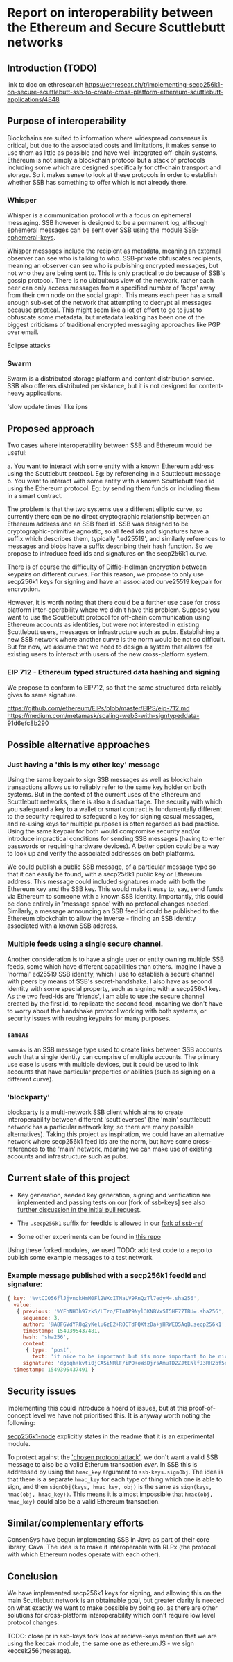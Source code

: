 
# Report on interoperability between the Ethereum and Secure Scuttlebutt networks

## Introduction (TODO)

link to doc on ethresear.ch
https://ethresear.ch/t/implementing-secp256k1-on-secure-scuttlebutt-ssb-to-create-cross-platform-ethereum-scuttlebutt-applications/4848
## Purpose of interoperability

Blockchains are suited to information where widespread consensus is critical, but due to the associated costs and limitations, it makes sense to use them as little as possible and have well-integrated off-chain systems. Ethereum is not simply a blockchain protocol but a stack of protocols including some which are designed specifically for off-chain transport and storage. So it makes sense to look at these protocols in order to establish whether SSB has something to offer which is not already there.


### Whisper

Whisper is a communication protocol with a focus on ephemeral messaging.  SSB however is designed to be a permanent log, although ephemeral messages can be sent over SSB using the module [SSB-ephemeral-keys](https://github.com/ssbc/ssb-ephemeral-keys).

Whisper messages include the recipient as metadata, meaning an external observer can see who is talking to who.  SSB-private obfuscates recipients, meaning an observer can see who is publishing encrypted messages, but not who they are being sent to.  This is only practical to do because of SSB's gossip protocol.  There is no ubiquitous view of the network, rather each peer can only access messages from a specified number of 'hops' away from their own node on the social graph. This means each peer has a small enough sub-set of the network that attempting to decrypt all messages because practical. This might seem like a lot of effort to go to just to obfuscate some metadata, but metadata leaking has been one of the biggest criticisms of traditional encrypted messaging approaches like PGP over email. 

Eclipse attacks

### Swarm
Swarm is a distributed storage platform and content distribution service. SSB also offerers distributed persistance, but it is not designed for content-heavy applications.  


'slow update times' like ipns

## Proposed approach

Two cases where interoperability between SSB and Ethereum would be useful:

a. You want to interact with some entity with a known Ethereum address using the Scuttlebutt protocol. Eg: by referencing in a Scuttlebutt message
b. You want to interact with some entity with a known Scuttlebutt feed id using the Ethereum protocol.  Eg: by sending them funds or including them in a smart contract. 

The problem is that the two systems use a different elliptic curve, so currently there can be no direct cryptographic relationship between an Ethereum address and an SSB feed id. SSB was designed to be cryptographic-primitive agnostic, so all feed ids and signatures have a suffix which describes them, typically '.ed25519', and similarly references to messages and blobs have a suffix describing their hash function. So we propose to introduce feed ids and signatures on the secp256k1 curve.

There is of course the difficulty of Diffie-Hellman encryption between keypairs on different curves. For this reason, we propose to only use secp256k1 keys for signing and have an associated curve25519 keypair for encryption.

However, it is worth noting that there could be a further use case for cross platform inter-operability where we didn't have this problem.  Suppose you want to use the Scuttlebutt protocol for off-chain communication using Ethereum accounts as identities, but were not interested in existing Scuttlebutt users, messages or infrastructure such as pubs.  Establishing a new SSB network where another curve is the norm would be not so difficult.  But for now, we assume that we need to design a system that allows for existing users to interact with users of the new cross-platform system. 

### EIP 712 - Ethereum typed structured data hashing and signing  

We propose to conform to EIP712, so that the same structured data reliably gives to same signature.

https://github.com/ethereum/EIPs/blob/master/EIPS/eip-712.md
https://medium.com/metamask/scaling-web3-with-signtypeddata-91d6efc8b290

## Possible alternative approaches

### Just having a 'this is my other key' message

Using the same keypair to sign SSB messages as well as blockchain transactions allows us to reliably refer to the same key holder on both systems.  But in the context of the current uses of the Ethereum and Scuttlebutt networks, there is also a disadvantage.  The security with which you safeguard a key to a wallet or smart contract is fundamentally different to the security required to safeguard a key for signing casual messages, and re-using keys for multiple purposes is often regarded as bad practice.  Using the same keypair for both would compromise security and/or introduce impractical conditions for sending SSB messages (having to enter passwords or requiring hardware devices).  A better option could be a way to look up and verify the associated addresses on both platforms. 

We could publish a public SSB message, of a particular message type so that it can easily be found, with a secp256k1 public key or Ethereum address.  This message could included signatures made with both the Ethereum key and the SSB key.  This would make it easy to, say, send funds via Ethereum to someone with a known SSB identity. Importantly, this could be done entirely in 'message space' with no protocol changes needed. Similarly, a message announcing an SSB feed id could be published to the Ethereum blockchain to allow the inverse - finding an SSB identity associated with a known SSB address.

### Multiple feeds using a single secure channel.

Another consideration is to have a single user or entity owning multiple SSB feeds, some which have different capabilities than others.  Imagine I have a 'normal' ed25519 SSB identity, which I use to establish a secure channel with peers by means of SSB's secret-handshake. I also have as second identity with some special property, such as signing with a secp256k1 key.  As the two feed-ids are 'friends', i am able to use the secure channel created by the first id, to replicate the second feed, meaning we don't have to worry about the handshake protocol working with both systems, or security issues with reusing keypairs for many purposes.

### `sameAs` 

`sameAs` is an SSB message type used to create links between SSB accounts such that a single identity can comprise of multiple accounts.  The primary use case is users with multiple devices, but it could be used to link accounts that have particular properties or abilities (such as signing on a different curve).

### 'blockparty'

[blockparty](https://github.com/blockparty-ssb/blockparty) is a multi-network SSB client which aims to create interoperability between different 'scuttleverses' (the 'main' scuttlebutt network has a particular network key, so there are many possible alternatives).  Taking this project as inspiration, we could have an alternative network where secp256k1 feed ids are the norm, but have some cross-references to the 'main' network, meaning we can make use of existing accounts and infrastructure such as pubs.

## Current state of this project

- Key generation, seeded key generation, signing and verification are implemented and passing tests on our [fork of ssb-keys] see also [further discussion in the initial pull request](https://github.com/blockades/ssb-keys/pull/1).
  
- The `.secp256k1` suffix for feedIds is allowed in our [fork of ssb-ref](https://github.com/blockades/ssb-ref)
- Some other experiments can be found in [this repo](https://github.com/blockades/secp_experiments)

Using these forked modules, we used TODO: add test code to a repo to publish some example messages to a test network. 

### Example message published with a secp256k1 feedId and signature:

```js
{ key: '%vtCIO56flJjvnokHmM0Fl2WXcITNaLV9RnQzTl7edyM=.sha256',
  value: 
   { previous: '%YFhNH3h97zkS/LTzo/EImAP9Nyl3KNBVxSI5HE77TBU=.sha256',
     sequence: 3,
     author: '@A8FGVdYR8q2yKeluGzE2+R0CTdFQXtzDa+jHRWE0SAqB.secp256k1',
     timestamp: 1549395437481,
     hash: 'sha256',
     content: 
      { type: 'post',
        text: 'it nice to be important but its more important to be nice' },
     signature: 'dg6qh+kvti0jCASiNRlF/iPO+oWsDjrsAmuTD2ZJtENlfJ3RH2bf5xbetF/kbsO+N3Al4YbCIohextle4bAa3w==.sig.secp256k1' },
  timestamp: 1549395437491 }
```


## Security issues

Implementing this could introduce a hoard of issues, but at this proof-of-concept level we have not prioritised this.  It is anyway worth noting the following: 

[secp256k1-node](https://github.com/cryptocoinjs/secp256k1-node) explicitly states in the readme that it is an experimental module.

To protect against the ['chosen protocol attack'](https://www.schneier.com/academic/paperfiles/paper-chosen-protocol.pdf), we don't want a valid SSB message to also be a valid Etherum transaction _ever_. In SSB this is addressed by using the `hmac_key` argument to `ssb-keys.signObj`. The idea is that there is a separate `hmac_key` for each type of thing which one is able to sign, and then `signObj(keys, hmac_key, obj)` is the same as `sign(keys, hmac(obj, hmac_key))`. This means it is almost impossible that `hmac(obj, hmac_key)` could also be a valid Ethereum transaction.

## Similar/complementary efforts

ConsenSys have begun implementing SSB in Java as part of their core library, Cava.  The idea is to make it interoperable with RLPx (the protocol with which Ethereum nodes operate with each other). 

## Conclusion

We have implemented secp256k1 keys for signing, and allowing this on the main Scuttlebutt network is an obtainable goal, but greater clarity is needed on what exactly we want to make possible by doing so, as there are other solutions for cross-platform interoperability which don't require low level protocol changes.


TODO:
close pr in ssb-keys fork
look at recieve-keys
mention that we are using the keccak module, the same one as ethereumJS - we sign keccek256(message).
